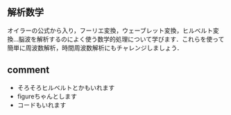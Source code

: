 ## 解析数学  
オイラーの公式から入り，フーリエ変換，ウェーブレット変換，ヒルベルト変換…脳波を解析するのによく使う数学的処理について学びます．これらを使って簡単に周波数解析，時間周波数解析にもチャレンジしましょう．

## comment  
- そろそろヒルベルトとかもいれます
- figureちゃんとします
- コードもいれます
